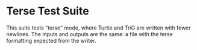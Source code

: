 Terse Test Suite
================

This suite tests "terse" mode, where Turtle and TriG are written with fewer
newlines.  The inputs and outputs are the same: a file with the terse
formatting expected from the writer.
